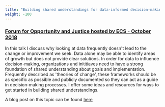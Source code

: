 ```yaml
---
title: "Building shared understandings for data-informed decision-making"
weight: -100
---
```


### [Forum for Opportunity and Justice hosted by ECS - October 2018](https://ecsphilly.org/news-events/forum-justice-opportunity/) 

In this talk I discuss why looking at data frequently doesn't lead to the change or improvement we seek. Data alone may be able to identify areas of growth but does not provide clear solutions. In order for data to influence decision-making, organizations and inititiaves need to have a strong foundation of shared understanding about goals and implementation. Frequently described as 'theories of change', these frameworks should be as specific as possible and publicly documented so they can act as a guide in decision-making processes. I offer some ideas and resources for ways to get started in building shared understandings.

A blog post on this topic can be found [here](/blog/why_use_data/)
